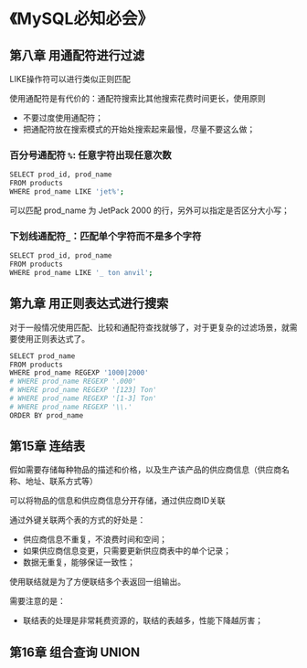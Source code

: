 # 《MySQL必知必会》

## 第八章 用通配符进行过滤

LIKE操作符可以进行类似正则匹配

使用通配符是有代价的：通配符搜索比其他搜索花费时间更长，使用原则

* 不要过度使用通配符；
* 把通配符放在搜索模式的开始处搜索起来最慢，尽量不要这么做； 

### 百分号通配符 `%`: 任意字符出现任意次数

```bash
SELECT prod_id, prod_name
FROM products
WHERE prod_name LIKE 'jet%';
```

可以匹配 prod_name 为 JetPack 2000 的行，另外可以指定是否区分大小写；

### 下划线通配符`_`：匹配单个字符而不是多个字符

```bash
SELECT prod_id, prod_name
FROM products
WHERE prod_name LIKE '_ ton anvil';
```

## 第九章 用正则表达式进行搜索

对于一般情况使用匹配、比较和通配符查找就够了，对于更复杂的过滤场景，就需要使用正则表达式了。

```bash
SELECT prod_name
FROM products
WHERE prod_name REGEXP '1000|2000'
# WHERE prod_name REGEXP '.000'
# WHERE prod_name REGEXP '[123] Ton'
# WHERE prod_name REGEXP '[1-3] Ton'
# WHERE prod_name REGEXP '\\.'
ORDER BY prod_name
```

## 第15章 连结表

假如需要存储每种物品的描述和价格，以及生产该产品的供应商信息（供应商名称、地址、联系方式等）

可以将物品的信息和供应商信息分开存储，通过供应商ID关联

通过外键关联两个表的方式的好处是：

* 供应商信息不重复，不浪费时间和空间；
* 如果供应商信息变更，只需要更新供应商表中的单个记录；
* 数据无重复，能够保证一致性；

使用联结就是为了方便联结多个表返回一组输出。

需要注意的是：
* 联结表的处理是非常耗费资源的，联结的表越多，性能下降越厉害；

## 第16章 组合查询 UNION
